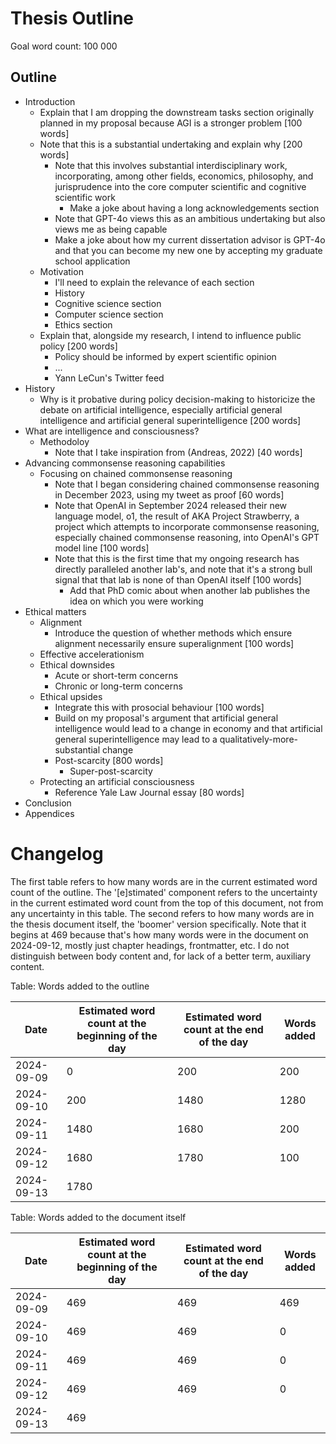 # Thesis Outline

Goal word count: 100 000

## Outline

- Introduction
  - Explain that I am dropping the downstream tasks section originally planned in my proposal because AGI is a stronger problem [100 words]
  - Note that this is a substantial undertaking and explain why [200 words]
    - Note that this involves substantial interdisciplinary work, incorporating, among other fields, economics, philosophy, and jurisprudence into the core computer scientific and cognitive scientific work
      - Make a joke about having a long acknowledgements section
    - Note that GPT-4o views this as an ambitious undertaking but also views me as being capable
    - Make a joke about how my current dissertation advisor is GPT-4o and that you can become my new one by accepting my graduate school application
  - Motivation
    - I'll need to explain the relevance of each section
    - History
    - Cognitive science section
    - Computer science section
    - Ethics section
  - Explain that, alongside my research, I intend to influence public policy [200 words]
    - Policy should be informed by expert scientific opinion
    - ...
    - Yann LeCun's Twitter feed
- History
  - Why is it probative during policy decision-making to historicize the debate on artificial intelligence, especially artificial general intelligence and artificial general superintelligence [200 words]
- What are intelligence and consciousness?
  - Methodoloy
    - Note that I take inspiration from (Andreas, 2022) [40 words]
- Advancing commonsense reasoning capabilities
  - Focusing on chained commonsense reasoning
    - Note that I began considering chained commonsense reasoning in December 2023, using my tweet as proof [60 words]
    - Note that OpenAI in September 2024 released their new language model, o1, the result of AKA Project Strawberry, a project which attempts to incorporate commonsense reasoning, especially chained commonsense reasoning, into OpenAI's GPT model line [100 words]
    - Note that this is the first time that my ongoing research has directly paralleled another lab's, and note that it's a strong bull signal that that lab is none of than OpenAI itself [100 words]
      - Add that PhD comic about when another lab publishes the idea on which you were working
- Ethical matters
  - Alignment
    - Introduce the question of whether methods which ensure alignment necessarily ensure superalignment [100 words]
  - Effective accelerationism
  - Ethical downsides
    - Acute or short-term concerns
    - Chronic or long-term concerns
  - Ethical upsides
    - Integrate this with prosocial behaviour [100 words]
    - Build on my proposal's argument that artificial general intelligence would lead to a change in economy and that artificial general superintelligence may lead to a qualitatively-more-substantial change
    - Post-scarcity [800 words]
      - Super-post-scarcity
  - Protecting an artificial consciousness
    - Reference Yale Law Journal essay [80 words]
- Conclusion
- Appendices

# Changelog

The first table refers to how many words are in the current estimated word count of the outline.
The '[e]stimated' component refers to the uncertainty in the current estimated word count from the top of this document, not from any uncertainty in this table.
The second refers to how many words are in the thesis document itself, the 'boomer' version specifically.
Note that it begins at 469 because that's how many words were in the document on 2024-09-12, mostly just chapter headings, frontmatter, etc.
I do not distinguish between body content and, for lack of a better term, auxiliary content.

Table: Words added to the outline

| Date           | Estimated word count at the beginning of the day | Estimated word count at the end of the day | Words added |
|----------------|--------------------------------------------------|--------------------------------------------|-------------|
| 2024-09-09     | 0                                                | 200                                        | 200         |
| 2024-09-10     | 200                                              | 1480                                       | 1280        |
| 2024-09-11     | 1480                                             | 1680                                       | 200         |
| 2024-09-12     | 1680                                             | 1780                                       | 100         |
| 2024-09-13     | 1780                                             |                                            |             |

Table: Words added to the document itself

| Date           | Estimated word count at the beginning of the day | Estimated word count at the end of the day | Words added |
|----------------|--------------------------------------------------|--------------------------------------------|-------------|
| 2024-09-09     | 469                                              | 469                                        | 469         |
| 2024-09-10     | 469                                              | 469                                        | 0           |
| 2024-09-11     | 469                                              | 469                                        | 0           |
| 2024-09-12     | 469                                              | 469                                        | 0           |
| 2024-09-13     | 469                                              |                                            |             |

